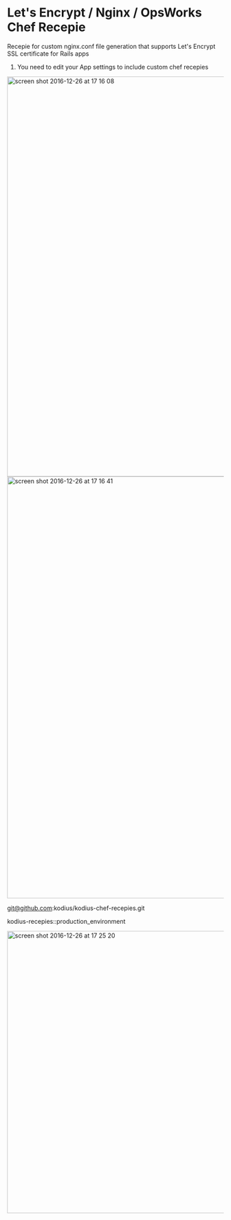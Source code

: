 # Let's Encrypt / Nginx / OpsWorks Chef Recepie

Recepie for custom nginx.conf file generation that supports Let's Encrypt SSL certificate for Rails apps

1. You need to edit your App settings to include custom chef recepies


<img width="931" alt="screen shot 2016-12-26 at 17 16 08" src="https://cloud.githubusercontent.com/assets/24574228/21484294/8aaf27fa-cb90-11e6-93ea-30267bc113ed.png">

<img width="982" alt="screen shot 2016-12-26 at 17 16 41" src="https://cloud.githubusercontent.com/assets/24574228/21484295/8ca5d518-cb90-11e6-83ed-2899cc914ec8.png">


git@github.com:kodius/kodius-chef-recepies.git

kodius-recepies::production_environment

<img width="657" alt="screen shot 2016-12-26 at 17 25 20" src="https://cloud.githubusercontent.com/assets/24574228/21484296/8e801510-cb90-11e6-8d16-f8802e22d971.png">

